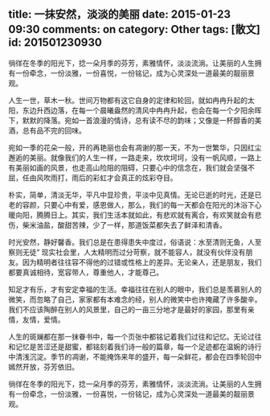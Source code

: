 title: 一抹安然，淡淡的美丽
date: 2015-01-23 09:30
comments: on
category: Other
tags: [散文]
id: 201501230930
---

徜徉在冬季的阳光下，捻一朵月季的芬芳，素雅情怀，淡淡流淌。让美丽的人生拥有一份牵念，一份淡雅，一份喜悦，一份铭记，成为心灵深处一道最美的靓丽景观。

人生一世，草木一秋。世间万物都有这它自身的定律和轮回，就如冉冉升起的太阳，东边升西边落，在每一个晨曦盎然的清风中冉冉升起，也会在每一个夕阳余晖下，默默的降落。宛如一首浪漫的情诗，总有读不尽的韵味；又像是一杯醇香的美酒，总有品不完的回味。
<!-- more -->
宛如一季的花朵一般，开的再艳丽也会有凋谢的那一天，不为一世繁华，只因红尘邂逅的美丽。就像我们的人生一样，一路走来，坎坎坷坷，没有一帆风顺，一路上有美丽如画的风景，也走高山险阻的阻碍，只要心中的信念在，我们就会坚强不屈，任由风吹雨打，雨后的彩虹才会真正的炫彩夺目。

朴实，简单，清淡无华，平凡中显珍贵，平淡中见真情。无论已逝的时光，还是已老的容颜，只要心中有爱，感恩做人，那么，我们的每一天都会在阳光的沐浴下心暖向阳，腾腾日上。其实，我们生活本就如此，有悲欢就有离合，有欢笑就会有悲伤，柴米油盐，酸甜苦辣，少了一样，那道饭菜都失去了鲜泽和清香。

时光安然，静好馨香。我们总是在患得患失中度过，俗语说：水至清则无鱼，人至察则无徒” 现实社会里，人太精明而过分苛察，就不能容人，就没有伙伴没有朋友。因为精明者往往容不得他的过错或性格上的差异。无论亲人，还是朋友，我们都要真诚相待，宽容带人，尊重他人，才能尊己。

知足才有乐，才有安定幸福的生活。幸福往往在别人的眼中，我们总是羡慕别人的微笑，而忽略了自己，家家都有本难念的经，别人的微笑中也许掩藏了许多酸辛。我们不应该陶醉在别人的风景里，自己的一亩三分地才是最好的家园，那里有亲情，友情，爱情。

人生的斑斓都在那一抹眷书中，每一个页张中都铭记着我们过往和记忆。无论过往和记忆是苦涩还是甜蜜，都铭刻着我们诗一般的篇章，每一个足迹都在温婉的诗行中清浅沉淀。季节的凋谢，不能掩饰来年的盛开，每一朵鲜花，都会在四季轮回中嫣然开放，芬芳依旧。

徜徉在冬季的阳光下，捻一朵月季的芬芳，素雅情怀，淡淡流淌。让美丽的人生拥有一份牵念，一份淡雅，一份喜悦，一份铭记，成为心灵深处一道最美的靓丽景观。
